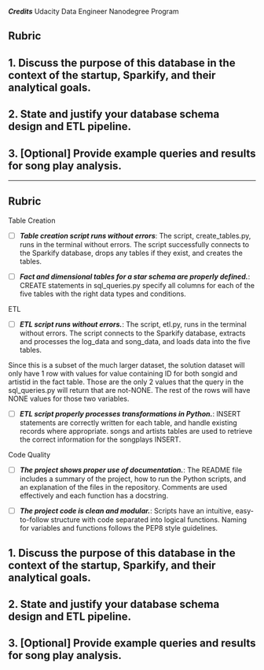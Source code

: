 ***Credits***
Udacity Data Engineer Nanodegree Program

## Rubric
## 1. Discuss the purpose of this database in the context of the startup, Sparkify, and their analytical goals.
## 2. State and justify your database schema design and ETL pipeline.
## 3. [Optional] Provide example queries and results for song play analysis.

--------

## Rubric

Table Creation

- [ ] ***Table creation script runs without errors***: The script, create_tables.py, runs in the terminal without errors. The script successfully connects to the Sparkify database, drops any tables if they exist, and creates the tables.

- [ ] ***Fact and dimensional tables for a star schema are properly defined.***: CREATE statements in sql_queries.py specify all columns for each of the five tables with the right data types and conditions.

ETL

- [ ] ***ETL script runs without errors.***: The script, etl.py, runs in the terminal without errors. The script connects to the Sparkify database, extracts and processes the log_data and song_data, and loads data into the five tables.

Since this is a subset of the much larger dataset, the solution dataset will only have 1 row with values for value containing ID for both songid and artistid in the fact table. Those are the only 2 values that the query in the sql_queries.py will return that are not-NONE. The rest of the rows will have NONE values for those two variables.

- [ ] ***ETL script properly processes transformations in Python.***: INSERT statements are correctly written for each table, and handle existing records where appropriate. songs and artists tables are used to retrieve the correct information for the songplays INSERT. 

Code Quality

- [ ] ***The project shows proper use of documentation.***: The README file includes a summary of the project, how to run the Python scripts, and an explanation of the files in the repository. Comments are used effectively and each function has a docstring.

- [ ] ***The project code is clean and modular.***: Scripts have an intuitive, easy-to-follow structure with code separated into logical functions. Naming for variables and functions follows the PEP8 style guidelines.

## 1. Discuss the purpose of this database in the context of the startup, Sparkify, and their analytical goals.



## 2. State and justify your database schema design and ETL pipeline.
## 3. [Optional] Provide example queries and results for song play analysis.


